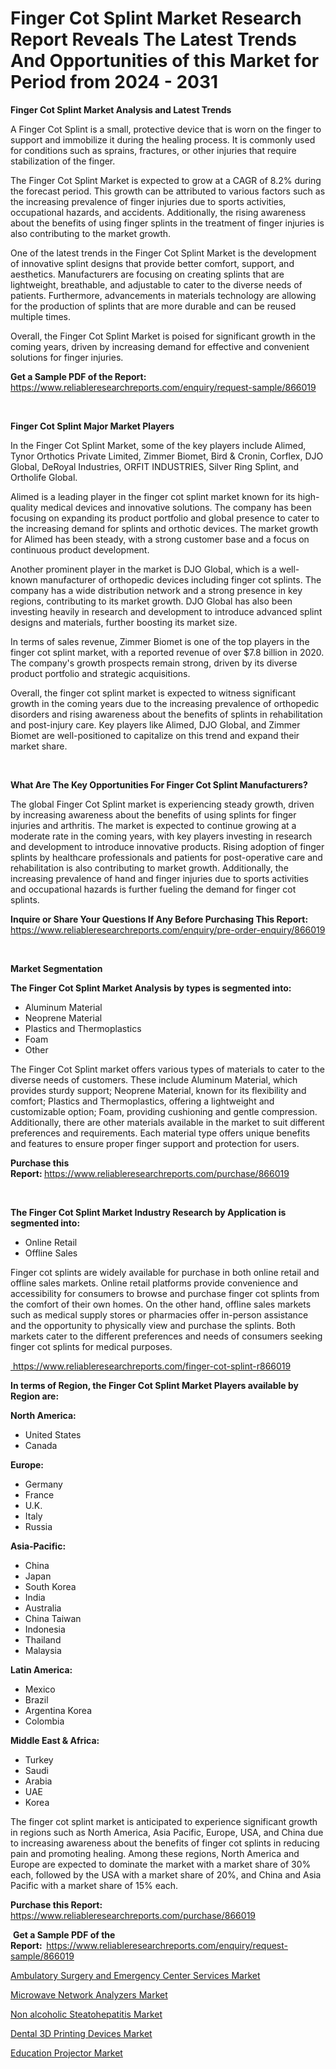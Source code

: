 <p><h1>Finger Cot Splint Market Research Report Reveals The Latest Trends And Opportunities of this Market for Period from 2024 - 2031</h1></p><p><strong>Finger Cot Splint Market Analysis and Latest Trends</strong></p>
<p><p>A Finger Cot Splint is a small, protective device that is worn on the finger to support and immobilize it during the healing process. It is commonly used for conditions such as sprains, fractures, or other injuries that require stabilization of the finger.</p><p>The Finger Cot Splint Market is expected to grow at a CAGR of 8.2% during the forecast period. This growth can be attributed to various factors such as the increasing prevalence of finger injuries due to sports activities, occupational hazards, and accidents. Additionally, the rising awareness about the benefits of using finger splints in the treatment of finger injuries is also contributing to the market growth.</p><p>One of the latest trends in the Finger Cot Splint Market is the development of innovative splint designs that provide better comfort, support, and aesthetics. Manufacturers are focusing on creating splints that are lightweight, breathable, and adjustable to cater to the diverse needs of patients. Furthermore, advancements in materials technology are allowing for the production of splints that are more durable and can be reused multiple times.</p><p>Overall, the Finger Cot Splint Market is poised for significant growth in the coming years, driven by increasing demand for effective and convenient solutions for finger injuries.</p></p>
<p><strong>Get a Sample PDF of the Report:&nbsp;</strong> <a href="https://www.reliableresearchreports.com/enquiry/request-sample/866019">https://www.reliableresearchreports.com/enquiry/request-sample/866019</a></p>
<p>&nbsp;</p>
<p><strong>Finger Cot Splint Major Market Players</strong></p>
<p><p>In the Finger Cot Splint Market, some of the key players include Alimed, Tynor Orthotics Private Limited, Zimmer Biomet, Bird & Cronin, Corflex, DJO Global, DeRoyal Industries, ORFIT INDUSTRIES, Silver Ring Splint, and Ortholife Global. </p><p>Alimed is a leading player in the finger cot splint market known for its high-quality medical devices and innovative solutions. The company has been focusing on expanding its product portfolio and global presence to cater to the increasing demand for splints and orthotic devices. The market growth for Alimed has been steady, with a strong customer base and a focus on continuous product development. </p><p>Another prominent player in the market is DJO Global, which is a well-known manufacturer of orthopedic devices including finger cot splints. The company has a wide distribution network and a strong presence in key regions, contributing to its market growth. DJO Global has also been investing heavily in research and development to introduce advanced splint designs and materials, further boosting its market size.</p><p>In terms of sales revenue, Zimmer Biomet is one of the top players in the finger cot splint market, with a reported revenue of over $7.8 billion in 2020. The company's growth prospects remain strong, driven by its diverse product portfolio and strategic acquisitions.</p><p>Overall, the finger cot splint market is expected to witness significant growth in the coming years due to the increasing prevalence of orthopedic disorders and rising awareness about the benefits of splints in rehabilitation and post-injury care. Key players like Alimed, DJO Global, and Zimmer Biomet are well-positioned to capitalize on this trend and expand their market share.</p></p>
<p>&nbsp;</p>
<p><strong>What Are The Key Opportunities For Finger Cot Splint Manufacturers?</strong></p>
<p><p>The global Finger Cot Splint market is experiencing steady growth, driven by increasing awareness about the benefits of using splints for finger injuries and arthritis. The market is expected to continue growing at a moderate rate in the coming years, with key players investing in research and development to introduce innovative products. Rising adoption of finger splints by healthcare professionals and patients for post-operative care and rehabilitation is also contributing to market growth. Additionally, the increasing prevalence of hand and finger injuries due to sports activities and occupational hazards is further fueling the demand for finger cot splints.</p></p>
<p><strong>Inquire or Share Your Questions If Any Before Purchasing This Report:</strong> <a href="https://www.reliableresearchreports.com/enquiry/pre-order-enquiry/866019">https://www.reliableresearchreports.com/enquiry/pre-order-enquiry/866019</a></p>
<p>&nbsp;</p>
<p><strong>Market Segmentation</strong></p>
<p><strong>The Finger Cot Splint Market Analysis by types is segmented into:</strong></p>
<p><ul><li>Aluminum Material</li><li>Neoprene Material</li><li>Plastics and Thermoplastics</li><li>Foam</li><li>Other</li></ul></p>
<p><p>The Finger Cot Splint market offers various types of materials to cater to the diverse needs of customers. These include Aluminum Material, which provides sturdy support; Neoprene Material, known for its flexibility and comfort; Plastics and Thermoplastics, offering a lightweight and customizable option; Foam, providing cushioning and gentle compression. Additionally, there are other materials available in the market to suit different preferences and requirements. Each material type offers unique benefits and features to ensure proper finger support and protection for users.</p></p>
<p><strong>Purchase this Report:&nbsp;</strong><a href="https://www.reliableresearchreports.com/purchase/866019">https://www.reliableresearchreports.com/purchase/866019</a></p>
<p>&nbsp;</p>
<p><strong>The Finger Cot Splint Market Industry Research by Application is segmented into:</strong></p>
<p><ul><li>Online Retail</li><li>Offline Sales</li></ul></p>
<p><p>Finger cot splints are widely available for purchase in both online retail and offline sales markets. Online retail platforms provide convenience and accessibility for consumers to browse and purchase finger cot splints from the comfort of their own homes. On the other hand, offline sales markets such as medical supply stores or pharmacies offer in-person assistance and the opportunity to physically view and purchase the splints. Both markets cater to the different preferences and needs of consumers seeking finger cot splints for medical purposes.</p></p>
<p><a href="https://www.reliableresearchreports.com/finger-cot-splint-r866019">&nbsp;https://www.reliableresearchreports.com/finger-cot-splint-r866019</a></p>
<p><strong>In terms of Region, the Finger Cot Splint Market Players available by Region are:</strong></p>
<p>
    <p> <strong> North America: </strong>
        <ul>
            <li>United States</li>
            <li>Canada</li>
        </ul>
        </p> 
    <p> <strong> Europe: </strong>
        <ul>
            <li>Germany</li>
            <li>France</li>
            <li>U.K.</li>
            <li>Italy</li>
            <li>Russia</li>
        </ul>
        </p> 
    <p> <strong> Asia-Pacific: </strong>
        <ul>
            <li>China</li>
            <li>Japan</li>
            <li>South Korea</li>
            <li>India</li>
            <li>Australia</li>
            <li>China Taiwan</li>
            <li>Indonesia</li>
            <li>Thailand</li>
            <li>Malaysia</li>
        </ul>
        </p> 
    <p> <strong> Latin America: </strong>
        <ul>
            <li>Mexico</li>
            <li>Brazil</li>
            <li>Argentina Korea</li>
            <li>Colombia</li>
        </ul>
        </p> 
    <p> <strong> Middle East & Africa: </strong>
        <ul>
            <li>Turkey</li>
            <li>Saudi</li>
            <li>Arabia</li>
            <li>UAE</li>
            <li>Korea</li>
        </ul>
    </p>
    </p>
<p><p>The finger cot splint market is anticipated to experience significant growth in regions such as North America, Asia Pacific, Europe, USA, and China due to increasing awareness about the benefits of finger cot splints in reducing pain and promoting healing. Among these regions, North America and Europe are expected to dominate the market with a market share of 30% each, followed by the USA with a market share of 20%, and China and Asia Pacific with a market share of 15% each.</p></p>
<p><strong>Purchase this Report: </strong><a href="https://www.reliableresearchreports.com/purchase/866019">https://www.reliableresearchreports.com/purchase/866019</a></p>
<p>&nbsp;<strong>Get a Sample PDF of the Report:&nbsp;&nbsp;</strong><a href="https://www.reliableresearchreports.com/enquiry/request-sample/866019">https://www.reliableresearchreports.com/enquiry/request-sample/866019</a></p>
<p><strong></strong></p>
<p><p><a href="https://issuu.com/reportprime-2/docs/ambulatory-surgery-and-emergency-center-services-m">Ambulatory Surgery and Emergency Center Services Market</a></p><p><a href="https://medium.com/@shjdk3536/future-trends-in-global-microwave-network-analyzers-market-market-insights-and-analysis-from-2024-e7823ec3c628">Microwave Network Analyzers Market</a></p><p><a href="https://github.com/carolinehamilton5656/Market-Research-Report-List-1/blob/main/non-alcoholic-steatohepatitis-market.md">Non alcoholic Steatohepatitis Market</a></p><p><a href="https://github.com/edaunhshhs/Market-Research-Report-List-1/blob/main/dental-3d-printing-devices-market.md">Dental 3D Printing Devices Market</a></p><p><a href="https://medium.com/@lavernacole75/insights-into-the-education-projector-market-size-which-is-expanding-with-a-7-2-10ba4c85346a">Education Projector Market</a></p></p>